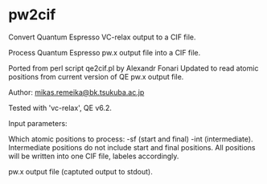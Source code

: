 # pw2cif
Convert Quantum Espresso VC-relax output to a CIF file. 

Process Quantum Espresso pw.x output file into a CIF file. 

Ported from perl script qe2cif.pl by Alexandr Fonari
Updated to read atomic positions from current version of QE pw.x output file. 

Author: mikas.remeika@bk.tsukuba.ac.jp
 
Tested with 'vc-relax', QE v6.2.
 
Input parameters:
 
Which atomic positions to process: -sf (start and final) -int (intermediate).
Intermediate positions do not include start and final positions.
All positions will be written into one CIF file, labeles accordingly. 

pw.x output file (captuted output to stdout). 
